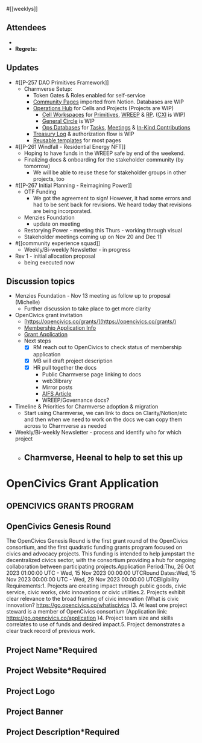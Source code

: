 #[[weeklys]] 
## Attendees
- 
- **Regrets:** 

## Updates 
- #[[P-257 DAO Primitives Framework]]
	- Charmverse Setup:
		- Token Gates & Roles enabled for self-service
		- [Community Pages](https://app.charmverse.io/superbenefit/community-8590899773427281) imported from Notion. Databases are WIP
		- [Operations Hub](https://app.charmverse.io/superbenefit/operations-3194154502667774) for Cells and Projects (Projects are WIP)
			- [Cell Workspaces](https://app.charmverse.io/superbenefit/cell-workspaces-609444779097027) for  [Primitives](https://app.charmverse.io/superbenefit/dao-primitives-cell-5341599309931386), [WREEP](https://app.charmverse.io/superbenefit/wreep-cell-12652973316398541) & [RP](https://app.charmverse.io/superbenefit/reimagining-power-cell-49519327973374416). ([CXI](https://app.charmverse.io/superbenefit/community-experience-cell-18818009851697104) is WIP)
			- [General Circle](https://app.charmverse.io/superbenefit/general-circle-1065337551354244) is WIP
			- [Ops Databases](https://app.charmverse.io/superbenefit/ops-databases-014266549665047146) for [Tasks](https://app.charmverse.io/superbenefit/operational-tasks-9523209970867428), [Meetings](https://app.charmverse.io/superbenefit/operational-meetings-059769870862250274) & [In-Kind Contributions](https://app.charmverse.io/superbenefit/in-kind-contributions-26808141817358866)
		-  [Treasury Log](https://app.charmverse.io/superbenefit/treasury-log-superbenefit-eth-21962092310353531) & authorization flow is WIP
		- [Reusable templates](https://app.charmverse.io/superbenefit/charmverse-templates-244289220874357) for most pages
- #[[P-261 Windfall - Residential Energy NFT]]
	- Hoping to have funds in the WREEP safe by end of the weekend. 
	- Finalizing docs & onboarding for the stakeholder community (by tomorrow)
		- We will be able to reuse these for stakeholder groups in other projects, too
- #[[P-267 Initial Planning - Reimagining Power]]
	- OTF Funding
		- We got the agreement to sign! However, it had some errors and had to be sent back for revisions. We heard today that revisions are being incorporated.
	- Menzies Foundation
		- update on meeting 
	- Restorying Power - meeting this Thurs - working through visual
	- Stakeholder meetings coming up on Nov 20 and Dec 11
- #[[community experience squad]] 
	- Weekly/Bi-weekly Newsletter - in progress
- Rev 1 - initial allocation proposal
	- being executed now

## Discussion topics
- Menzies Foundation - Nov 13 meeting as follow up to proposal (Michelle)
	- Further discussion to take place to get more clarity
- OpenCivics grant invitation
	- [https://opencivics.co/grants/](https://opencivics.co/grants/) 
	- [Membership Application Info](https://opencivics.notion.site/About-Membership-c66d4b59c95945f8a09ee80d19cecea5)
	- [Grant Application](https://go.opencivics.co/genesisroundapplication)
	- Next steps
		- [x] RM reach out to OpenCivics to check status of membership application
		- [x] MB will draft project description
		- [x] HR pull together the docs
			- Public Charmverse page linking to docs
			- web3library
			- Mirror posts
			- [AIFS Article](https://superbenefit.mirror.xyz/Gx_rXSPOyt2sydHwlStfbrgVqYt6P3k5huT3xyZAolo)
			- WREEP/Governance docs?
- Timeline & Priorities for Charmverse adoption & migration
	- Start using Charmverse, we can link to docs on Clarity/Notion/etc and then when we need to work on the docs we can copy them across to Charmverse as needed
- Weekly/Bi-weekly Newsletter - process and identify who for which project
	- Charmverse, Heenal to help to set this up
		- 


# OpenCivics Grant Application
## OPENCIVICS GRANTS PROGRAM
## OpenCivics Genesis Round
The OpenCivics Genesis Round is the first grant round of the OpenCivics consortium, and the first quadratic funding grants program focused on civics and advocacy projects. This funding is intended to help jumpstart the decentralized civics sector, with the consortium providing a hub for ongoing collaboration between participating projects.Application Period:Thu, 26 Oct 2023 01:00:00 UTC - Wed, 15 Nov 2023 00:00:00 UTCRound Dates:Wed, 15 Nov 2023 00:00:00 UTC - Wed, 29 Nov 2023 00:00:00 UTCEligibility Requirements:1. Projects are creating impact through public goods, civic service, civic works, civic innovations or civic utilities.2. Projects exhibit clear relevance to the broad framing of civic innovation (What is civic innovation? https://go.opencivics.co/whatiscivics )3. At least one project steward is a member of OpenCivics consortium (Application link: https://go.opencivics.co/application )4. Project team size and skills correlates to use of funds and desired impact.5. Project demonstrates a clear track record of previous work.

## Project Name*Required

## Project Website*Required

## Project Logo

## Project Banner
## 
## Project Description*Required